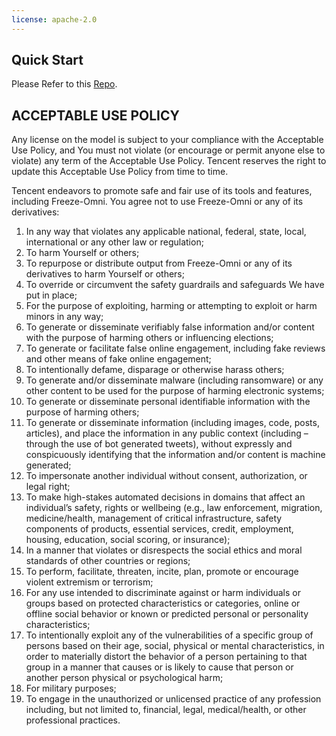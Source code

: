 ```yaml
---
license: apache-2.0
---
```



## Quick Start
Please Refer to this [Repo](https://github.com/VITA-MLLM/Freeze-Omni).

## ACCEPTABLE USE POLICY

Any license on the model is subject to your compliance with the Acceptable Use Policy, and You must not violate (or encourage or permit anyone else to violate) any term of the Acceptable Use Policy. Tencent reserves the right to update this Acceptable Use Policy from time to time.

Tencent endeavors to promote safe and fair use of its tools and features, including Freeze-Omni. You agree not to use Freeze-Omni or any of its derivatives:
1. In any way that violates any applicable national, federal, state, local, international or any other law or regulation;
2. To harm Yourself or others;
3. To repurpose or distribute output from Freeze-Omni or any of its derivatives to harm Yourself or others; 
4. To override or circumvent the safety guardrails and safeguards We have put in place;
5. For the purpose of exploiting, harming or attempting to exploit or harm minors in any way;
6. To generate or disseminate verifiably false information and/or content with the purpose of harming others or influencing elections;
7. To generate or facilitate false online engagement, including fake reviews and other means of fake online engagement;
8. To intentionally defame, disparage or otherwise harass others;
9. To generate and/or disseminate malware (including ransomware) or any other content to be used for the purpose of harming electronic systems;
10. To generate or disseminate personal identifiable information with the purpose of harming others;
11. To generate or disseminate information (including images, code, posts, articles), and place the information in any public context (including –through the use of bot generated tweets), without expressly and conspicuously identifying that the information and/or content is machine generated;
12. To impersonate another individual without consent, authorization, or legal right;
13. To make high-stakes automated decisions in domains that affect an individual’s safety, rights or wellbeing (e.g., law enforcement, migration, medicine/health, management of critical infrastructure, safety components of products, essential services, credit, employment, housing, education, social scoring, or insurance);
14. In a manner that violates or disrespects the social ethics and moral standards of other countries or regions;
15. To perform, facilitate, threaten, incite, plan, promote or encourage violent extremism or terrorism;
16. For any use intended to discriminate against or harm individuals or groups based on protected characteristics or categories, online or offline social behavior or known or predicted personal or personality characteristics;
17. To intentionally exploit any of the vulnerabilities of a specific group of persons based on their age, social, physical or mental characteristics, in order to materially distort the behavior of a person pertaining to that group in a manner that causes or is likely to cause that person or another person physical or psychological harm;
18. For military purposes;
19. To engage in the unauthorized or unlicensed practice of any profession including, but not limited to, financial, legal, medical/health, or other professional practices.